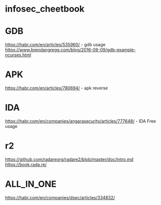 # infosec_cheetbook
# GDB
https://habr.com/en/articles/535960/ - gdb usage
https://www.brendangregg.com/blog/2016-08-09/gdb-example-ncurses.html

# APK
https://habr.com/en/articles/780694/ - apk reverse

# IDA
https://habr.com/en/companies/angarasecurity/articles/777648/ - IDA Free usage

# r2
https://github.com/radareorg/radare2/blob/master/doc/intro.md
https://book.rada.re/

# ALL_IN_ONE
https://habr.com/en/companies/dsec/articles/334832/
